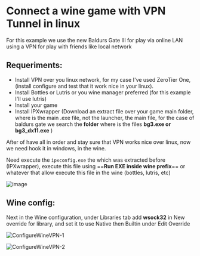 # Connect a wine game with VPN Tunnel in linux

For this example we use the new Baldurs Gate III for play via online LAN using a VPN for play with friends like local network

## Requeriments:

- Install VPN over you linux network, for my case I've used ZeroTier One, (install configure and test that it work nice in your linux).
- Install Bottles or Lutris or you wine manager preferred (for this example I'll use lutris)
- Install your game
- Install IPXwrapper (Download an extract file over your game main folder, where is the main .exe file, not the launcher, the main file, for the case of baldurs gate we search the **folder** where is the files **bg3.exe or bg3_dx11.exe** )

After of have all in order and stay sure that VPN works nice over linux, now we need hook it in windows, in the wine.

Need execute the `ipxconfig.exe` the which was extracted before (IPXwrapper), execute this file using ==**Run EXE inside wine prefix**== or whatever that allow execute this file in the wine (bottles, lutris, etc)

![image](https://github.com/Milor123/Lutris-ZeroTier-Or-VPN/assets/14153649/d5f47b96-f240-44f1-9063-5e1745a175d7)

## Wine config:

Next in the Wine configuration, under Libraries tab add **wsock32** in New override for library, and set it to use Native then Builtin under Edit Override

![ConfigureWineVPN-1](https://github.com/Milor123/Lutris-ZeroTier-Or-VPN/assets/14153649/0f088875-e652-41eb-9a35-d3fac3bcec35)

![ConfigureWineVPN-2](https://github.com/Milor123/Lutris-ZeroTier-Or-VPN/assets/14153649/0b39af83-37e8-4b2b-ad14-7ab2be9d33ad)

